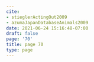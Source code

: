 ```yaml
---
cite:
- stieglerActingOut2009
- azumaJapanDatabaseAnimals2009
date: 2021-06-24 15:16:48-07:00
draft: false
page: '70'
title: page 70
type: page
---
```


